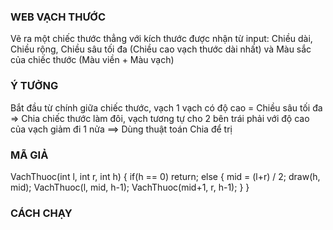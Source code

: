 ### WEB VẠCH THƯỚC

Vẽ ra một chiếc thước thẳng với kích thước được nhận từ input: Chiều dài, Chiều rộng, Chiều sâu tối đa (Chiều cao vạch thước dài nhất) và Màu sắc của chiếc thước (Màu viền + Màu vạch)

### Ý TƯỞNG

Bắt đầu từ chính giữa chiếc thước, vạch 1 vạch có độ cao = Chiều sâu tối đa => Chia chiếc thước làm đôi, vạch tương tự cho 2 bên trái phải với độ cao của vạch giảm đi 1 nửa
==> Dùng thuật toán Chia để trị

### MÃ GIẢ

VachThuoc(int l, int r, int h)
{
if(h == 0) return;
else
{
mid = (l+r) / 2;
draw(h, mid);
VachThuoc(l, mid, h-1);
VachThuoc(mid+1, r, h-1);
}
}

### CÁCH CHẠY
